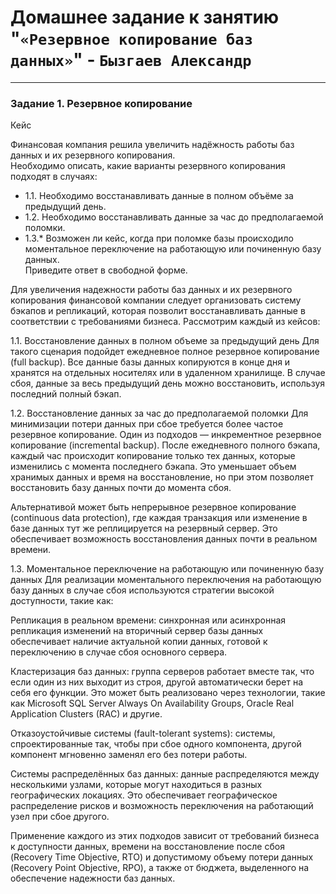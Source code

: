 # Домашнее задание к занятию "`«Резервное копирование баз данных»`" - `Бызгаев Александр`

---

### Задание 1. Резервное копирование

Кейс  

Финансовая компания решила увеличить надёжность работы баз данных и их резервного копирования.    
Необходимо описать, какие варианты резервного копирования подходят в случаях:    
 - 1.1. Необходимо восстанавливать данные в полном объёме за предыдущий день.    
 - 1.2. Необходимо восстанавливать данные за час до предполагаемой поломки.    
 - 1.3.* Возможен ли кейс, когда при поломке базы происходило моментальное переключение на работающую или починенную базу данных.    
Приведите ответ в свободной форме.



Для увеличения надежности работы баз данных и их резервного копирования финансовой компании следует организовать систему бэкапов и репликаций, которая позволит восстанавливать данные в соответствии с требованиями бизнеса. Рассмотрим каждый из кейсов:

1.1. Восстановление данных в полном объеме за предыдущий день
Для такого сценария подойдет ежедневное полное резервное копирование (full backup). Все данные базы данных копируются в конце дня и хранятся на отдельных носителях или в удаленном хранилище. В случае сбоя, данные за весь предыдущий день можно восстановить, используя последний полный бэкап.

1.2. Восстановление данных за час до предполагаемой поломки
Для минимизации потери данных при сбое требуется более частое резервное копирование. Один из подходов — инкрементное резервное копирование (incremental backup). После ежедневного полного бэкапа, каждый час происходит копирование только тех данных, которые изменились с момента последнего бэкапа. Это уменьшает объем хранимых данных и время на восстановление, но при этом позволяет восстановить базу данных почти до момента сбоя.

Альтернативой может быть непрерывное резервное копирование (continuous data protection), где каждая транзакция или изменение в базе данных тут же реплицируется на резервный сервер. Это обеспечивает возможность восстановления данных почти в реальном времени.

1.3. Моментальное переключение на работающую или починенную базу данных
Для реализации моментального переключения на работающую базу данных в случае сбоя используются стратегии высокой доступности, такие как:

Репликация в реальном времени: синхронная или асинхронная репликация изменений на вторичный сервер базы данных обеспечивает наличие актуальной копии данных, готовой к переключению в случае сбоя основного сервера.

Кластеризация баз данных: группа серверов работает вместе так, что если один из них выходит из строя, другой автоматически берет на себя его функции. Это может быть реализовано через технологии, такие как Microsoft SQL Server Always On Availability Groups, Oracle Real Application Clusters (RAC) и другие.

Отказоустойчивые системы (fault-tolerant systems): системы, спроектированные так, чтобы при сбое одного компонента, другой компонент мгновенно заменял его без потери работы.

Системы распределённых баз данных: данные распределяются между несколькими узлами, которые могут находиться в разных географических локациях. Это обеспечивает географическое распределение рисков и возможность переключения на работающий узел при сбое другого.

Применение каждого из этих подходов зависит от требований бизнеса к доступности данных, времени на восстановление после сбоя (Recovery Time Objective, RTO) и допустимому объему потери данных (Recovery Point Objective, RPO), а также от бюджета, выделенного на обеспечение надежности баз данных.
